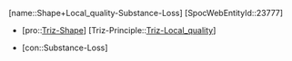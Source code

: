 ﻿---
type: TrizContradiction
aliases:
- Shape+Local_quality-Substance-Loss
license: CC BY-SA 4.0
copyright: https://github.com/SpocWeb
IsDeleted: false
IsReadOnly: false
Confidential: public
tags: 
- Triz/Contradiction
---
[name::Shape+Local_quality-Substance-Loss]
[SpocWebEntityId::23777]
+ [pro::[Triz-Shape](tech/Triz/Parameter/Triz-Shape.md)]
[Triz-Principle::[Triz-Local_quality](tech/Triz/Principle/Triz-Local_quality.md)]
- [con::Substance-Loss]

